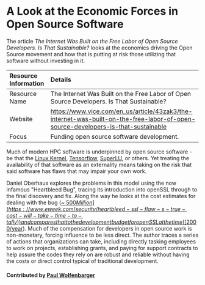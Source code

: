 # A Look at the Economic Forces in Open Source Software

The article *The Internet Was Built on the Free Labor of Open Source Developers.
Is That Sustainable?* looks at the economics driving the Open Source movement and how that is putting at risk those utilizing that software without investing in it.

Resource Information | Details
:--- | :--- 
Resource Name | The Internet Was Built on the Free Labor of Open Source Developers. Is That Sustainable?
Website | https://www.vice.com/en_us/article/43zak3/the-internet-was-built-on-the-free-labor-of-open-source-developers-is-that-sustainable
Focus | Funding open source software development.

Much of modern HPC software is underpinned by open source software - be that the [Linux Kernel](https://github.com/torvalds/linux), [Tensorflow](https://github.com/tensorflow/tensorflow), [SuperLU](https://github.com/xiaoyeli/superlu), or others.
Yet treating the availability of that software as an externality means taking on the risk that said software has flaws that may impair your own work.

Daniel Oberhaus explores the problems in this model using the now infamous "Heartbleed Bug", tracing its introduction into openSSL through to the final discovery and fix.
Along the way he looks at the cost estimates for dealing with the bug ([~ $500 Million](https://www.eweek.com/security/heartbleed-ssl-flaw-s-true-cost-will-take-time-to-tally)) and compares that to the development budget for openSSL at the time ([$2000/year](http://veridicalsystems.com/blog/of-money-responsibility-and-pride)).
Much of the compensation for developers in open source work is non-monetary, forcing influence to be less direct.
The author traces a series of actions that organizations can take, including directly tasking employees to work on projects, establishing grants, and paying for support contracts to help assure the codes they rely on are robust and reliable without having the costs or direct control typical of traditional development.

#### Contributed by [Paul Wolfenbarger](https://github.com/prwolfe "Paul Wolfenbarger's GitHub Profile")

<!---
Publish: yes
RSS update: 2019-09-13
Categories: planning, collaboration
Topics: Software interoperability, Funding sources and programs
Tags: Open Source Software
Level: 2
Prerequisites: defaults
Aggregate: none
--->
